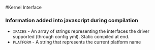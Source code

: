 #Kernel Interface

### Information added into javascript during compilation
 * `IFACES` - An array of strings representing the interfaces the driver supported (through config.yml).  Static compiled at end.
 * `PLATFORM` - A string that represents the current platform name

